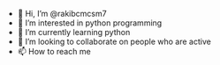 - 👋 Hi, I’m @rakibcmcsm7
- 👀 I’m interested in python programming
- 🌱 I’m currently learning python
- 💞️ I’m looking to collaborate on people who are active
- 📫 How to reach me 

<!---
rakibcmcsm7/rakibcmcsm7 is a ✨ special ✨ repository because its `README.md` (this file) appears on your GitHub profile.
You can click the Preview link to take a look at your changes.
--->
